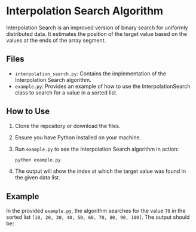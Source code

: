 # Interpolation Search Algorithm

Interpolation Search is an improved version of binary search for uniformly distributed data. It estimates the position of the target value based on the values at the ends of the array segment.

## Files

- `interpolation_search.py`: Contains the implementation of the Interpolation Search algorithm.
- `example.py`: Provides an example of how to use the InterpolationSearch class to search for a value in a sorted list.

## How to Use

1. Clone the repository or download the files.
2. Ensure you have Python installed on your machine.
3. Run `example.py` to see the Interpolation Search algorithm in action:

    ```bash
    python example.py
    ```

4. The output will show the index at which the target value was found in the given data list.

## Example

In the provided `example.py`, the algorithm searches for the value `70` in the sorted list `[10, 20, 30, 40, 50, 60, 70, 80, 90, 100]`. The output should be:

